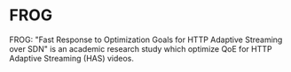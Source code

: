 # FROG
FROG: "Fast Response to Optimization Goals for HTTP Adaptive Streaming over SDN" is an academic research study which optimize QoE for HTTP Adaptive Streaming (HAS) videos.
